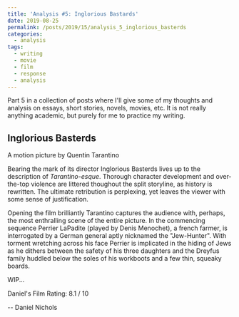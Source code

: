 ```yaml
---
title: 'Analysis #5: Inglorious Bastards'
date: 2019-08-25
permalink: /posts/2019/15/analysis_5_inglorious_basterds
categories:
  - analysis
tags:
  - writing
  - movie
  - film
  - response
  - analysis
---
```


Part 5 in a collection of posts where I'll give some of my thoughts and analysis on essays, short stories, novels, movies, etc. It is not really anything academic, but purely for me to practice my writing.

Inglorious Basterds
------------------------------
A motion picture by Quentin Tarantino



Bearing the mark of its director Inglorious Basterds lives up to the description of _Tarantino-esque_. Thorough character development and over-the-top violence are littered thoughout the split storyline, as history is rewritten. The ultimate retribution is perplexing, yet leaves the viewer with some sense of justification.

Opening the film brilliantly Tarantino captures the audience with, perhaps, the most enthralling scene of the entire picture. In the commencing sequence Perrier LaPadite (played by Denis Menochet), a french farmer, is interrogated by a German general aptly nicknamed the "Jew-Hunter". With torment wretching across his face Perrier is implicated in the hiding of Jews as he dithers between the safety of his three daughters and the Dreyfus family huddled below the soles of his workboots and a few thin, squeaky boards.


WIP...

Daniel's Film Rating: 8.1 / 10


-- Daniel Nichols
